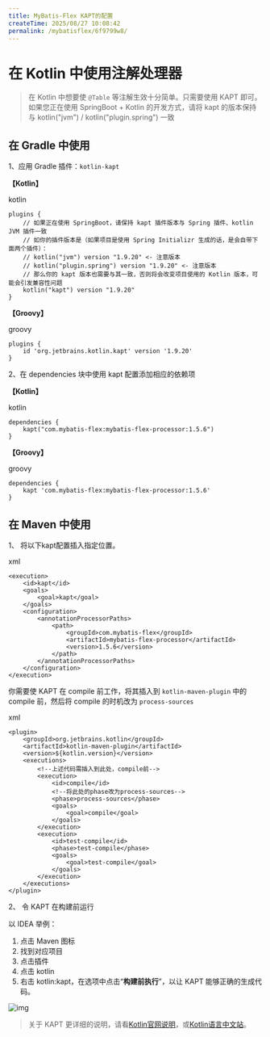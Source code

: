 ```yaml
---
title: MyBatis-Flex KAPT的配置
createTime: 2025/08/27 10:08:42
permalink: /mybatisflex/6f9799w8/
---
```

# 在 Kotlin 中使用注解处理器

> 在 Kotlin 中想要使 `@Table` 等注解生效十分简单。只需要使用 KAPT 即可。 如果您正在使用 SpringBoot + Kotlin 的开发方式，请将 kapt 的版本保持与 kotlin("jvm") / kotlin("plugin.spring") 一致

## 在 Gradle 中使用

1、应用 Gradle 插件：`kotlin-kapt`

**【Kotlin】**

kotlin

```
plugins {
    // 如果正在使用 SpringBoot，请保持 kapt 插件版本与 Spring 插件、kotlin JVM 插件一致
    // 如你的插件版本是（如果项目是使用 Spring Initializr 生成的话，是会自带下面两个插件）： 
    // kotlin("jvm") version "1.9.20" <- 注意版本
    // kotlin("plugin.spring") version "1.9.20" <- 注意版本
    // 那么你的 kapt 版本也需要与其一致，否则将会改变项目使用的 Kotlin 版本，可能会引发兼容性问题
    kotlin("kapt") version "1.9.20"
}
```

**【Groovy】**

groovy

```
plugins {
    id 'org.jetbrains.kotlin.kapt' version '1.9.20'
}
```

2、在 dependencies 块中使用 kapt 配置添加相应的依赖项

**【Kotlin】**

kotlin

```
dependencies {
    kapt("com.mybatis-flex:mybatis-flex-processor:1.5.6")
}
```

**【Groovy】**

groovy

```
dependencies {
    kapt 'com.mybatis-flex:mybatis-flex-processor:1.5.6'
}
```

## 在 Maven 中使用

1、 将以下kapt配置插入指定位置。

xml

```
<execution>
    <id>kapt</id>
    <goals>
        <goal>kapt</goal>
    </goals>
    <configuration>
        <annotationProcessorPaths>
            <path>
                <groupId>com.mybatis-flex</groupId>
                <artifactId>mybatis-flex-processor</artifactId>
                <version>1.5.6</version>
            </path>
        </annotationProcessorPaths>
    </configuration>
</execution>
```

你需要使 KAPT 在 compile 前工作，将其插入到 `kotlin-maven-plugin` 中的 compile 前，然后将 compile 的时机改为 `process-sources`

xml

```
<plugin>
    <groupId>org.jetbrains.kotlin</groupId>
    <artifactId>kotlin-maven-plugin</artifactId>
    <version>${kotlin.version}</version>
    <executions>
        <!--上述代码需插入到此处，compile前-->
        <execution>
            <id>compile</id>
            <!--将此处的phase改为process-sources-->
            <phase>process-sources</phase>
            <goals>
                <goal>compile</goal>
            </goals>
        </execution>
        <execution>
            <id>test-compile</id>
            <phase>test-compile</phase>
            <goals>
                <goal>test-compile</goal>
            </goals>
        </execution>
    </executions>
</plugin>
```

2、 令 KAPT 在构建前运行

以 IDEA 举例：

1. 点击 Maven 图标
2. 找到对应项目
3. 点击插件
4. 点击 kotlin
5. 右击 kotlin:kapt，在选项中点击“**构建前执行**”，以让 KAPT 能够正确的生成代码。

![img](https://mybatis-flex.com/assets/kapt1.4_OzgEDX.png)

> 关于 KAPT 更详细的说明，请看[Kotlin官网说明](https://book.kotlincn.net/text/kapt.html)，或[Kotlin语言中文站](https://www.kotlincn.net/docs/reference/kapt.html)。